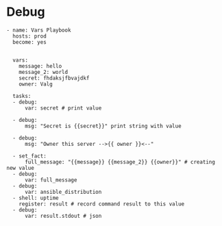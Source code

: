 # Debug 	
    - name: Vars Playbook
	  hosts: prod
 	  become: yes

	
	  vars: 
	    message: hello
   	    message_2: world
	    secret: fhdaksjfbvajdkf
   	    owner: Valg

	  tasks:
  	  - debug:
          var: secret # print value
  
	  - debug: 
          msg: "Secret is {{secret}}" print string with value

      - debug: 
          msg: "Owner this server -->{{ owner }}<--"
		
      - set_fact: 
          full_message: "{{message}} {{message_2}} {{owner}}" # creating new value
      - debug:
          var: full_message
      - debug:
          var: ansible_distribution
      - shell: uptime
	    register: result # record command result to this value
  	  - debug:
     	  var: result.stdout # json
